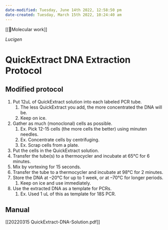 ```yaml
---
date-modified: Tuesday, June 14th 2022, 12:58:50 pm
date-created: Tuesday, March 15th 2022, 10:24:40 am
---
```

[[🧬Molecular work]]

*Lucigen*
# QuickExtract DNA Extraction Protocol

## Modified protocol

1. Put 12uL of QuickExtract solution into each labeled PCR tube.
	1. The less QuickExtract you add, the more concentrated the DNA will be.
	2. Keep on ice.
2. Gather as much (monoclonal) cells as possible.
	1. Ex. Pick 12-15 cells (the more cells the better) using minuten needles.
	2. Ex. Concentrate cells by centrifuging.
	3. Ex. Scrap cells from a plate.
3. Put the cells in the QuickExtract solution.
4. Transfer the tube(s) to a thermocycler and incubate at 65°C for 6 minutes.
5. Mix by vortexing for 15 seconds.
6. Transfer the tube to a thermocycler and incubate at 98°C  for 2 minutes.
7. Store the DNA at –20°C for up to 1 week, or at –70°C for longer periods.
	1. Keep on ice and use immediately.
8. Use the extracted DNA as a template for PCRs.
	1. Ex. Used 1 uL of this as template for 18S PCR.

## Manual

[[20220315 QuickExtract-DNA-Solution.pdf]]
